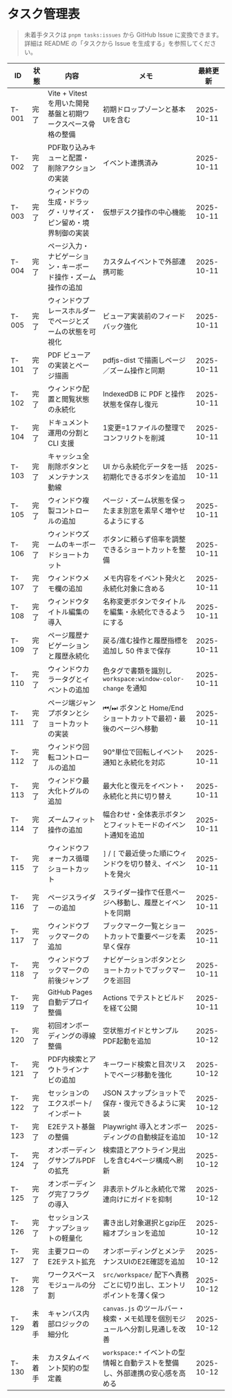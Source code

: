 # タスク管理表

> 未着手タスクは `pnpm tasks:issues` から GitHub Issue に変換できます。詳細は README の「タスクから Issue を生成する」を参照してください。

| ID | 状態 | 内容 | メモ | 最終更新 |
| --- | --- | --- | --- | --- |
| T-001 | 完了 | Vite + Vitest を用いた開発基盤と初期ワークスペース骨格の整備 | 初期ドロップゾーンと基本UIを含む | 2025-10-11 |
| T-002 | 完了 | PDF取り込みキューと配置・削除アクションの実装 | イベント連携済み | 2025-10-11 |
| T-003 | 完了 | ウィンドウの生成・ドラッグ・リサイズ・ピン留め・境界制御の実装 | 仮想デスク操作の中心機能 | 2025-10-11 |
| T-004 | 完了 | ページ入力・ナビゲーション・キーボード操作・ズーム操作の追加 | カスタムイベントで外部連携可能 | 2025-10-11 |
| T-005 | 完了 | ウィンドウプレースホルダーでページとズームの状態を可視化 | ビューア実装前のフィードバック強化 | 2025-10-11 |
| T-101 | 完了 | PDF ビューアの実装とページ描画 | pdfjs-dist で描画しページ／ズーム操作と同期 | 2025-10-11 |
| T-102 | 完了 | ウィンドウ配置と閲覧状態の永続化 | IndexedDB に PDF と操作状態を保存し復元 | 2025-10-11 |
| T-104 | 完了 | ドキュメント運用の分割と CLI 支援 | 1変更=1ファイルの整理でコンフリクトを削減 | 2025-10-11 |
| T-103 | 完了 | キャッシュ全削除ボタンとメンテナンス動線 | UI から永続化データを一括初期化できるボタンを追加 | 2025-10-11 |
| T-105 | 完了 | ウィンドウ複製コントロールの追加 | ページ・ズーム状態を保ったまま別窓を素早く増やせるようにする | 2025-10-11 |
| T-106 | 完了 | ウィンドウズームのキーボードショートカット | ボタンに頼らず倍率を調整できるショートカットを整備 | 2025-10-11 |
| T-107 | 完了 | ウィンドウメモ欄の追加 | メモ内容をイベント発火と永続化対象に含める | 2025-10-11 |
| T-108 | 完了 | ウィンドウタイトル編集の導入 | 名称変更ボタンでタイトルを編集・永続化できるようにする | 2025-10-11 |
| T-109 | 完了 | ページ履歴ナビゲーションと履歴永続化 | 戻る/進む操作と履歴指標を追加し 50 件まで保存 | 2025-10-11 |
| T-110 | 完了 | ウィンドウカラータグとイベントの追加 | 色タグで書類を識別し `workspace:window-color-change` を通知 | 2025-10-11 |
| T-111 | 完了 | ページ端ジャンプボタンとショートカットの実装 | ⏮/⏭ ボタンと Home/End ショートカットで最初・最後のページへ移動 | 2025-10-11 |
| T-112 | 完了 | ウィンドウ回転コントロールの追加 | 90°単位で回転しイベント通知と永続化を対応 | 2025-10-11 |
| T-113 | 完了 | ウィンドウ最大化トグルの追加 | 最大化と復元をイベント・永続化と共に切り替え | 2025-10-11 |
| T-114 | 完了 | ズームフィット操作の追加 | 幅合わせ・全体表示ボタンとフィットモードのイベント通知を追加 | 2025-10-11 |
| T-115 | 完了 | ウィンドウフォーカス循環ショートカット | `]` / `[` で最近使った順にウィンドウを切り替え、イベントを発火 | 2025-10-11 |
| T-116 | 完了 | ページスライダーの追加 | スライダー操作で任意ページへ移動し、履歴とイベントを同期 | 2025-10-11 |
| T-117 | 完了 | ウィンドウブックマークの追加 | ブックマーク一覧とショートカットで重要ページを素早く保存 | 2025-10-11 |
| T-118 | 完了 | ウィンドウブックマークの前後ジャンプ | ナビゲーションボタンとショートカットでブックマークを巡回 | 2025-10-11 |
| T-119 | 完了 | GitHub Pages 自動デプロイ整備 | Actions でテストとビルドを経て公開 | 2025-10-11 |
| T-120 | 完了 | 初回オンボーディングの導線整備 | 空状態ガイドとサンプルPDF起動を追加 | 2025-10-12 |
| T-121 | 完了 | PDF内検索とアウトラインナビの追加 | キーワード検索と目次リストでページ移動を強化 | 2025-10-12 |
| T-122 | 完了 | セッションのエクスポート/インポート | JSON スナップショットで保存・復元できるように実装 | 2025-10-12 |
| T-123 | 完了 | E2Eテスト基盤の整備 | Playwright 導入とオンボーディングの自動検証を追加 | 2025-10-12 |
| T-124 | 完了 | オンボーディングサンプルPDFの拡充 | 検索語とアウトライン見出しを含む4ページ構成へ刷新 | 2025-10-12 |
| T-125 | 完了 | オンボーディング完了フラグの導入 | 非表示トグルと永続化で常連向けにガイドを抑制 | 2025-10-12 |
| T-126 | 完了 | セッションスナップショットの軽量化 | 書き出し対象選択とgzip圧縮オプションを追加 | 2025-10-12 |
| T-127 | 完了 | 主要フローのE2Eテスト拡充 | オンボーディングとメンテナンスUIのE2E確認を追加 | 2025-10-12 |
| T-128 | 完了 | ワークスペースモジュールの分割 | `src/workspace/` 配下へ責務ごとに切り出し、エントリポイントを薄く保つ | 2025-10-12 |
| T-129 | 未着手 | キャンバス内部ロジックの細分化 | `canvas.js` のツールバー・検索・メモ処理を個別モジュールへ分割し見通しを改善 | 2025-10-12 |
| T-130 | 未着手 | カスタムイベント契約の型定義 | `workspace:*` イベントの型情報と自動テストを整備し、外部連携の安心感を高める | 2025-10-12 |
